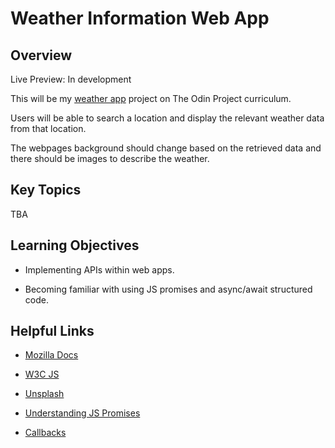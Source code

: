 # Weather Information Web App

<h2> Overview </h2>

Live Preview: In development

This will be my <a href='https://www.theodinproject.com/lessons/node-path-javascript-weather-app'>weather app</a> project on The Odin Project curriculum.

Users will be able to search a location and display the relevant weather data from that location.

The webpages background should change based on the retrieved data and there should be images to describe the weather.

<h2> Key Topics </h2>

TBA

<h2> Learning Objectives </h2>

- Implementing APIs within web apps.

- Becoming familiar with using JS promises and async/await structured code.

<h2> Helpful Links </h2>

- <a href ='https://developer.mozilla.org/en-US/'>Mozilla Docs</a>

- <a href='https://www.w3schools.com/js/default.asp'>W3C JS</a>

- <a href='https://unsplash.com/'>Unsplash</a>

- <a href="https://www.digitalocean.com/community/tutorials/understanding-javascript-promises">Understanding JS Promises</a>

- <a href="https://github.com/getify/You-Dont-Know-JS/blob/1st-ed/async%20%26%20performance/ch2.md">Callbacks</a>
